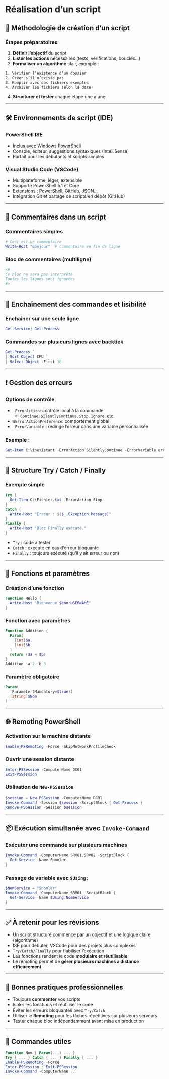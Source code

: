 # Réalisation d’un script

## 🧠 Méthodologie de création d’un script

### Étapes préparatoires

1. **Définir l’objectif** du script
2. **Lister les actions** nécessaires (tests, vérifications, boucles…)
3. **Formaliser un algorithme** clair, exemple :

```txt
1. Vérifier l’existence d’un dossier
2. Créer s’il n’existe pas
3. Remplir avec des fichiers exemples
4. Archiver les fichiers selon la date
```

4. **Structurer et tester** chaque étape une à une

---

## 🛠️ Environnements de script (IDE)

### PowerShell ISE

- Inclus avec Windows PowerShell
- Console, éditeur, suggestions syntaxiques (IntelliSense)
- Parfait pour les débutants et scripts simples

### Visual Studio Code (VSCode)

- Multiplateforme, léger, extensible
- Supporte PowerShell 5.1 et Core
- Extensions : PowerShell, GitHub, JSON…
- Intégration Git et partage de scripts en dépôt (GitHub)

---

## 💬 Commentaires dans un script

### Commentaires simples

```powershell
# Ceci est un commentaire
Write-Host "Bonjour"  # commentaire en fin de ligne
```

### Bloc de commentaires (multiligne)

```powershell
<#
Ce bloc ne sera pas interprété
Toutes les lignes sont ignorées
#>
```

---

## 📏 Enchaînement des commandes et lisibilité

### Enchaîner sur une seule ligne

```powershell
Get-Service; Get-Process
```

### Commandes sur plusieurs lignes avec backtick

```powershell
Get-Process `
| Sort-Object CPU `
| Select-Object -First 10
```

---

## ❗ Gestion des erreurs

### Options de contrôle

- `-ErrorAction`: contrôle local à la commande
    - `Continue`, `SilentlyContinue`, `Stop`, `Ignore`, etc.
- `$ErrorActionPreference`: comportement global
- `-ErrorVariable` : redirige l’erreur dans une variable personnalisée

### Exemple :

```powershell
Get-Item C:\inexistant -ErrorAction SilentlyContinue -ErrorVariable errFichier
```

---

## 🧱 Structure Try / Catch / Finally

### Exemple simple

```powershell
Try {
  Get-Item C:\Fichier.txt -ErrorAction Stop
}
Catch {
  Write-Host "Erreur : $($_.Exception.Message)"
}
Finally {
  Write-Host "Bloc Finally exécuté."
}
```

- `Try` : code à tester
- `Catch` : exécuté en cas d’erreur bloquante
- `Finally` : toujours exécuté (qu’il y ait erreur ou non)

---

## 🔁 Fonctions et paramètres

### Création d’une fonction

```powershell
Function Hello {
  Write-Host "Bienvenue $env:USERNAME"
}
```

### Fonction avec paramètres

```powershell
Function Addition {
  Param(
    [int]$a,
    [int]$b
  )
  return ($a + $b)
}
Addition -a 2 -b 3
```

### Paramètre obligatoire

```powershell
Param(
  [Parameter(Mandatory=$true)]
  [string]$Nom
)
```

---

## 🌐 Remoting PowerShell

### Activation sur la machine distante

```powershell
Enable-PSRemoting -Force -SkipNetworkProfileCheck
```

### Ouvrir une session distante

```powershell
Enter-PSSession -ComputerName DC01
Exit-PSSession
```

### Utilisation de `New-PSSession`

```powershell
$session = New-PSSession -ComputerName DC01
Invoke-Command -Session $session -ScriptBlock { Get-Process }
Remove-PSSession -Session $session
```

---

## 📦 Exécution simultanée avec `Invoke-Command`

### Exécuter une commande sur plusieurs machines

```powershell
Invoke-Command -ComputerName SRV01,SRV02 -ScriptBlock {
  Get-Service -Name Spooler
}
```

### Passage de variable avec `$Using:`

```powershell
$NomService = "Spooler"
Invoke-Command -ComputerName SRV01 -ScriptBlock {
  Get-Service -Name $Using:NomService
}
```

---

## ✅ À retenir pour les révisions

- Un script structuré commence par un objectif et une logique claire (algorithme)
- ISE pour débuter, VSCode pour des projets plus complexes
- `Try/Catch/Finally` pour fiabiliser l’exécution
- Les fonctions rendent le code **modulaire et réutilisable**
- Le remoting permet de **gérer plusieurs machines à distance efficacement**

---

## 📌 Bonnes pratiques professionnelles

- Toujours **commenter** vos scripts
- Isoler les fonctions et réutiliser le code
- Éviter les erreurs bloquantes avec `Try/Catch`
- Utiliser le **Remoting** pour les tâches répétitives sur plusieurs serveurs
- Tester chaque bloc indépendamment avant mise en production

---

## 🔗 Commandes utiles

```powershell
Function Nom { Param(...) ... }
Try { ... } Catch { ... } Finally { ... }
Enable-PSRemoting -Force
Enter-PSSession / Exit-PSSession
Invoke-Command -ComputerName ...
```

